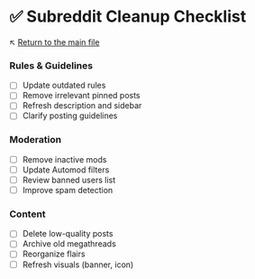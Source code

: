 # ✅ Subreddit Cleanup Checklist

↖️ [Return to the main file](../README.md)

### Rules & Guidelines
- [ ] Update outdated rules
- [ ] Remove irrelevant pinned posts
- [ ] Refresh description and sidebar
- [ ] Clarify posting guidelines

### Moderation
- [ ] Remove inactive mods
- [ ] Update Automod filters
- [ ] Review banned users list
- [ ] Improve spam detection

### Content
- [ ] Delete low-quality posts
- [ ] Archive old megathreads
- [ ] Reorganize flairs
- [ ] Refresh visuals (banner, icon)
